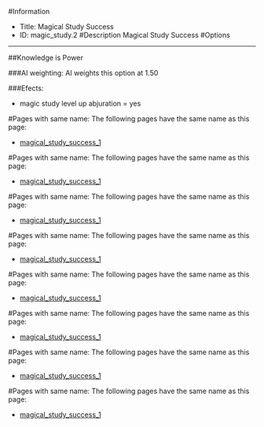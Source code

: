 #Information
 - Title: Magical Study Success
 - ID: magic_study.2
#Description
Magical Study Success
#Options

___
##Knowledge is Power

###AI weighting:
AI weights this option at 1.50


###Efects:<ul><li>magic study level up abjuration = yes</li></ul>


#Pages with same name:
The following pages have the same name as this page:
 - [magical_study_success_1](magical_study_success_1.md)


#Pages with same name:
The following pages have the same name as this page:
 - [magical_study_success_1](magical_study_success_1.md)


#Pages with same name:
The following pages have the same name as this page:
 - [magical_study_success_1](magical_study_success_1.md)


#Pages with same name:
The following pages have the same name as this page:
 - [magical_study_success_1](magical_study_success_1.md)


#Pages with same name:
The following pages have the same name as this page:
 - [magical_study_success_1](magical_study_success_1.md)


#Pages with same name:
The following pages have the same name as this page:
 - [magical_study_success_1](magical_study_success_1.md)


#Pages with same name:
The following pages have the same name as this page:
 - [magical_study_success_1](magical_study_success_1.md)


#Pages with same name:
The following pages have the same name as this page:
 - [magical_study_success_1](magical_study_success_1.md)
